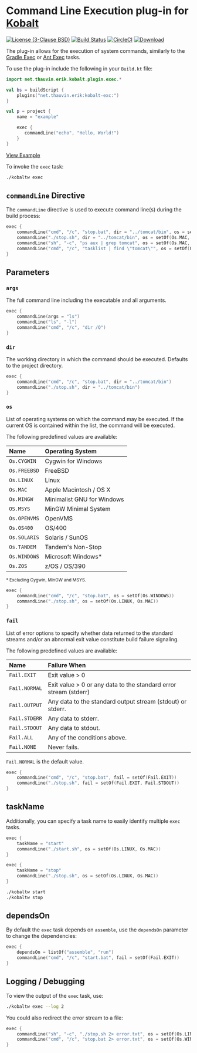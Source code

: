 # Command Line Execution plug-in for [Kobalt](http://beust.com/kobalt/home/index.html)

[![License (3-Clause BSD)](https://img.shields.io/badge/license-BSD%203--Clause-blue.svg?style=flat-square)](http://opensource.org/licenses/BSD-3-Clause) [![Build Status](https://travis-ci.org/ethauvin/kobalt-exec.svg?branch=master)](https://travis-ci.org/ethauvin/kobalt-exec) [![CircleCI](https://circleci.com/gh/ethauvin/kobalt-exec/tree/master.svg?style=shield)](https://circleci.com/gh/ethauvin/kobalt-exec/tree/master) [![Download](https://api.bintray.com/packages/ethauvin/maven/kobalt-exec/images/download.svg)](https://bintray.com/ethauvin/maven/kobalt-exec/_latestVersion)

The plug-in allows for the execution of system commands, similarly to the [Gradle Exec](https://docs.gradle.org/current/dsl/org.gradle.api.tasks.Exec.html) or [Ant Exec](https://ant.apache.org/manual/Tasks/exec.html) tasks.

To use the plug-in include the following in your `Build.kt` file:

```kotlin
import net.thauvin.erik.kobalt.plugin.exec.*

val bs = buildScript {
    plugins("net.thauvin.erik:kobalt-exc:")
}

val p = project {
    name = "example"

    exec {
       commandLine("echo", "Hello, World!")
    }
}
```
[View Example](https://github.com/ethauvin/kobalt-exec/blob/master/example/kobalt/src/Build.kt)

To invoke the `exec` task:

```sh
./kobaltw exec
```

## `commandLine` Directive

The `commandLine` directive is used to execute command line(s) during the build process:

```kotlin
exec {
    commandLine("cmd", "/c", "stop.bat", dir = "../tomcat/bin", os = setOf(Os.WINDOWS))
    commandLine("./stop.sh", dir = "../tomcat/bin", os = setOf(Os.MAC, Os.LINUX))
    commandLine("sh", "-c", "ps aux | grep tomcat", os = setOf(Os.MAC, Os.LINUX), fail = setOf(Fail.EXIT))
    commandLine("cmd", "/c", "tasklist | find \"tomcat\"", os = setOf(Os.WINDOWS), fail = setOf(Fail.EXIT))
}
```

## Parameters

### `args`

The full command line including the executable and all arguments.

```kotlin
exec {
    commandLine(args = "ls")
    commandLine("ls", "-l")
    commandLine("cmd", "/c", "dir /Q")
}
```

### `dir`

The working directory in which the command should be executed. Defaults to the project directory.

```kotlin
exec {
    commandLine("cmd", "/c", "stop.bat", dir = "../tomcat/bin")
    commandLine("./stop.sh", dir = "../tomcat/bin")
}
```

### `os`

List of operating systems on which the command may be executed. If the current OS is contained within the list, the command will be executed.

The following predefined values are available:

Name          | Operating System
:-------------|:-------------------------
`Os.CYGWIN`   | Cygwin for Windows
`Os.FREEBSD`  | FreeBSD
`Os.LINUX`    | Linux
`Os.MAC`      | Apple Macintosh / OS X
`Os.MINGW`    | Minimalist GNU for Windows
`OS.MSYS`     | MinGW Minimal System
`Os.OPENVMS`  | OpenVMS
`Os.OS400`    | OS/400
`Os.SOLARIS`  | Solaris / SunOS
`Os.TANDEM`   | Tandem's Non-Stop
`Os.WINDOWS`  | Microsoft Windows*
`Os.ZOS`      | z/OS / OS/390

<sub>* Excluding Cygwin, MinGW and MSYS.</sub>

```kotlin
exec {
    commandLine("cmd", "/c", "stop.bat", os = setOf(Os.WINDOWS))
    commandLine("./stop.sh", os = setOf(Os.LINUX, Os.MAC))
}
```

### `fail`

List of error options to specify whether data returned to the standard streams and/or an abnormal exit value constitute build failure signaling.

The following predefined values are available:

Name          | Failure When
:-------------|:----------------------------------------------------------------
`Fail.EXIT`   | Exit value > 0
`Fail.NORMAL` | Exit value > 0 or any data to the standard error stream (stderr)
`Fail.OUTPUT` | Any data to the standard output stream (stdout) or stderr.
`Fail.STDERR` | Any data to stderr.
`Fail.STDOUT` | Any data to stdout.
`Fail.ALL`    | Any of the conditions above.
`Fail.NONE`   | Never fails.

`Fail.NORMAL` is the default value.

```kotlin
exec {
    commandLine("cmd", "/c", "stop.bat", fail = setOf(Fail.EXIT))
    commandLine("./stop.sh", fail = setOf(Fail.EXIT, Fail.STDOUT))
}
```

## taskName

Additionally, you can specify a task name to easily identify multiple `exec` tasks.

```kotlin
exec {
    taskName = "start"
    commandLine("./start.sh", os = setOf(Os.LINUX, Os.MAC))
}

exec {
    taskName = "stop"
    commandLine("./stop.sh", os = setOf(Os.LINUX, Os.MAC))
}
```

```sh
./kobaltw start
./kobaltw stop
```

## dependsOn


By default the `exec` task depends on `assemble`, use the `dependsOn` parameter to change the dependencies:

```kotlin
exec {
    dependsOn = listOf("assemble", "run")
    commandLine("cmd", "/c", "start.bat", fail = setOf(Fail.EXIT))
}
```

## Logging / Debugging

To view the output of the `exec` task, use:

```sh
./kobaltw exec --log 2
```
You could also redirect the error stream to a file:

```kotlin
exec {
    commandLine("sh", "-c", "./stop.sh 2> error.txt", os = setOf(Os.LINUX))
    commandLine("cmd", "/c", "stop.bat 2> error.txt", os = setOf(Os.WINDOWS))
}
```